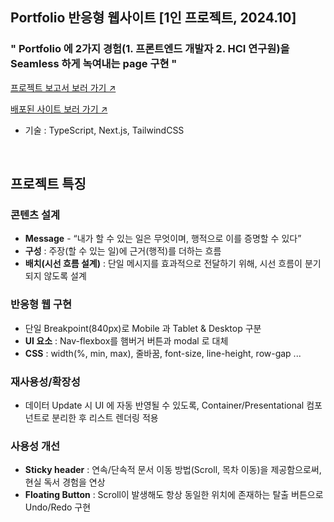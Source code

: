 

## Portfolio 반응형 웹사이트 [1인 프로젝트, 2024.10]

### " Portfolio 에 2가지 경험(1. 프론트엔드 개발자 2. HCI 연구원)을 Seamless 하게 녹여내는 page 구현 "

[프로젝트 보고서 보러 가기 ↗](https://github.com/SimJaemoon/SimJaemoon.github.io/blob/main/document/Portfolio_summary.pdf)

[배포된 사이트 보러 가기 ↗](https://simjaemoon.github.io/)

- 기술 : TypeScript, Next.js, TailwindCSS

<br />

## 프로젝트 특징
### 콘텐츠 설계
* __Message__ - “내가 할 수 있는 일은 무엇이며, 행적으로 이를 증명할 수 있다”
* __구성__ : 주장(할 수 있는 일)에 근거(행적)를 더하는 흐름
* __배치(시선 흐름 설계)__ : 단일 메시지를 효과적으로 전달하기 위해, 시선 흐름이 분기되지 않도록 설계

### 반응형 웹 구현
* 단일 Breakpoint(840px)로 Mobile 과 Tablet & Desktop 구분
* __UI 요소__ : Nav-flexbox를 햄버거 버튼과 modal 로 대체
* __CSS__ : width(%, min, max), 줄바꿈, font-size, line-height, row-gap ...

### 재사용성/확장성
* 데이터 Update 시 UI 에 자동 반영될 수 있도록, Container/Presentational 컴포넌트로 분리한 후 리스트 렌더링 적용

### 사용성 개선
* __Sticky header__ : 연속/단속적 문서 이동 방법(Scroll, 목차 이동)을 제공함으로써, 현실 독서 경험을 연상
* __Floating Button__ : Scroll이 발생해도 항상 동일한 위치에 존재하는 탈출 버튼으로 Undo/Redo 구현